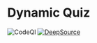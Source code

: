 # Dynamic Quiz

![CodeQl](https://github.com/zahid47/dynamic-quiz/actions/workflows/codeql.yml/badge.svg)
[![DeepSource](https://deepsource.io/gh/zahid47/dynamic-quiz.svg/?label=active+issues&token=23OkHEk1OskeLOq2yEIGjHx8)](https://deepsource.io/gh/zahid47/dynamic-quiz/?ref=repository-badge)
